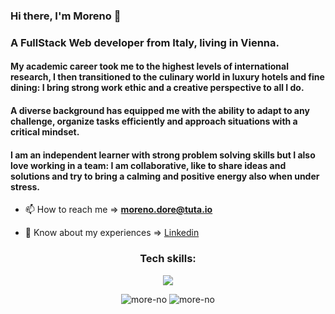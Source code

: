 ### Hi there,  I'm Moreno 👋

<h3>A FullStack Web developer from Italy, living in Vienna.</h3>

<h4>My academic career took me to the highest levels of international research, I then transitioned to the culinary world in luxury hotels and fine dining: I bring strong work ethic and a creative perspective to all I do.</h4>
  
<h4>A diverse background has equipped me with the ability to adapt to any challenge, organize tasks efficiently and approach situations with a critical mindset. </h4>
  
<h4>I am an independent learner with strong problem solving skills but I also love working in a team: I am collaborative, like to share ideas and solutions and try to bring a calming and positive energy also when under stress.</h4>


- 📫 How to reach me  =>  **moreno.dore@tuta.io**

- 📄 Know about my experiences  =>  [Linkedin](https://www.linkedin.com/in/moreno-dore/)

<h3 align="center">Tech skills:</h3>

<p align="center">
  <a href="https://skillicons.dev">
<img src="https://skillicons.dev/icons?i=js,ts,html,css,nodejs,nestjs,react,redux,nextjs,postgres,postman,jest,githubactions&perline=9"  />
  </a>
</p>

<p align="center">
<span>
<img src="https://github-readme-stats.vercel.app/api?username=more-no&show_icons=true&locale=en" alt="more-no" />
</span>
<span>
<img src="https://github-readme-stats.vercel.app/api/top-langs?username=more-no&show_icons=true&locale=en&layout=compact" alt="more-no" />
</span>
</p>


